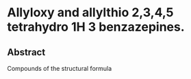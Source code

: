 # Allyloxy and allylthio 2,3,4,5 tetrahydro 1H 3 benzazepines.

## Abstract
Compounds of the structural formula